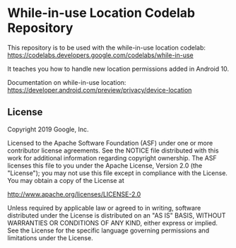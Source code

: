 While-in-use Location Codelab Repository
===============================

This repository is to be used with the while-in-use location codelab:
https://codelabs.developers.google.com/codelabs/while-in-use

It teaches you how to handle new location permissions added in Android 10.

Documentation on while-in-use location:
https://developer.android.com/preview/privacy/device-location

License
-------

Copyright 2019 Google, Inc.

Licensed to the Apache Software Foundation (ASF) under one or more contributor
license agreements.  See the NOTICE file distributed with this work for
additional information regarding copyright ownership.  The ASF licenses this
file to you under the Apache License, Version 2.0 (the "License"); you may not
use this file except in compliance with the License.  You may obtain a copy of
the License at

  http://www.apache.org/licenses/LICENSE-2.0

Unless required by applicable law or agreed to in writing, software
distributed under the License is distributed on an "AS IS" BASIS, WITHOUT
WARRANTIES OR CONDITIONS OF ANY KIND, either express or implied.  See the
License for the specific language governing permissions and limitations under
the License.
